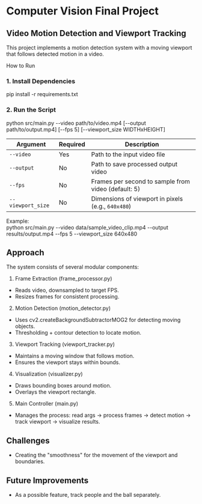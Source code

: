 # Computer Vision Final Project


## Video Motion Detection and Viewport Tracking
This project implements a motion detection system with a moving viewport that follows detected motion in a video.  

How to Run

### 1. Install Dependencies
pip install -r requirements.txt

### 2. Run the Script
python src/main.py --video path/to/video.mp4 [--output path/to/output.mp4] [--fps 5] [--viewport_size WIDTHxHEIGHT]

| Argument          | Required | Description                                         |
| ----------------- | -------- | --------------------------------------------------- |
| `--video`         | Yes        | Path to the input video file                        |
| `--output`        | No        | Path to save processed output video                 |
| `--fps`           | No        | Frames per second to sample from video (default: 5) |
| `--viewport_size` | No        | Dimensions of viewport in pixels (e.g., `640x480`)  |

Example:   
python src/main.py --video data/sample_video_clip.mp4 --output results/output.mp4 --fps 5 --viewport_size 640x480

## Approach
The system consists of several modular components:

1. Frame Extraction (frame_processor.py)
- Reads video, downsampled to target FPS.
- Resizes frames for consistent processing.

2. Motion Detection (motion_detector.py)
- Uses cv2.createBackgroundSubtractorMOG2 for detecting moving objects.
- Thresholding + contour detection to locate motion.

3. Viewport Tracking (viewport_tracker.py)
- Maintains a moving window that follows motion.
- Ensures the viewport stays within bounds.

4. Visualization (visualizer.py)
- Draws bounding boxes around motion.
- Overlays the viewport rectangle.

5. Main Controller (main.py)
- Manages the process: read args → process frames → detect motion → track viewport → visualize results.

## Challenges
- Creating the "smoothness" for the movement of the viewport and boundaries.

## Future Improvements
- As a possible feature, track people and the ball separately.